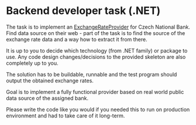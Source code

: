 # Backend developer task (.NET)

The task is to implement an [ExchangeRateProvider](ExchangeRateProvider.cs) for Czech National Bank. Find data source on their web - part of the task is to find the source of the exchange rate data and a way how to extract it from there.

It is up to you to decide which technology (from .NET family) or package to use. Any code design changes/decisions to the provided skeleton are also completely up to you.

The solution has to be buildable, runnable and the test program should output the obtained exchange rates.

Goal is to implement a fully functional provider based on real world public data source of the assigned bank.

Please write the code like you would if you needed this to run on production environment and had to take care of it long-term.
